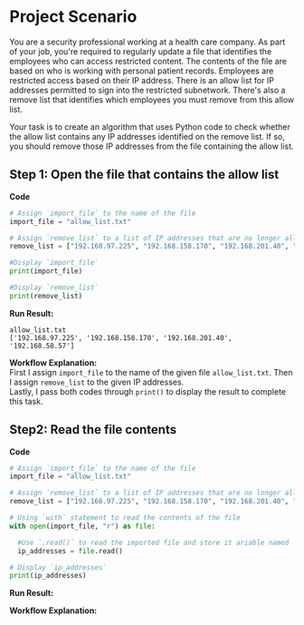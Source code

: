 # Project Scenario

You are a security professional working at a health care company. As part of your job, you're required to regularly update a file that identifies the employees who can access restricted content. The contents of the file are based on who is working with personal patient records. Employees are restricted access based on their IP address. There is an allow list for IP addresses permitted to sign into the restricted subnetwork. There's also a remove list that identifies which employees you must remove from this allow list.

Your task is to create an algorithm that uses Python code to check whether the allow list contains any IP addresses identified on the remove list. If so, you should remove those IP addresses from the file containing the allow list.

## Step 1: Open the file that contains the allow list

**Code**
```Python
# Assign `import_file` to the name of the file
import_file = "allow_list.txt"

# Assign `remove_list` to a list of IP addresses that are no longer allowed to access restricted information
remove_list = ["192.168.97.225", "192.168.158.170", "192.168.201.40", "192.168.58.57"]

#Display `import_file`
print(import_file)

#Display `remove_list`
print(remove_list)
```
**Run Result:**
```
allow_list.txt
['192.168.97.225', '192.168.158.170', '192.168.201.40', '192.168.58.57']
```

**Workflow Explanation:**  
First I assign `import_file` to the name of the given file `allow_list.txt`. Then I assign `remove_list` to the given IP addresses.  
Lastly, I pass both codes through `print()` to display the result to complete this task.


## Step2: Read the file contents

**Code**
```Python
# Assign `import_file` to the name of the file
import_file = "allow_list.txt"

# Assign `remove_list` to a list of IP addresses that are no longer allowed to access restricted information
remove_list = ["192.168.97.225", "192.168.158.170", "192.168.201.40", "192.168.58.57"]

# Using `with` statement to read the contents of the file
with open(import_file, "r") as file:

  #Use `.read()` to read the imported file and store it ariable named `ip_addresses`
  ip_addresses = file.read()

# Display `ip_addresses`
print(ip_addresses)
```

**Run Result:**


**Workflow Explanation:**


